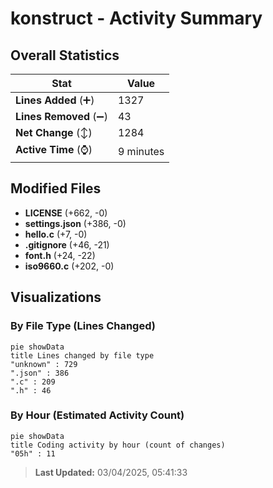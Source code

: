 # konstruct - Activity Summary 

## Overall Statistics

| Stat                   | Value                                                             |
| ---------------------- | ----------------------------------------------------------------- |
| **Lines Added** (➕)   | 1327                                          |
| **Lines Removed** (➖) | 43                                        |
| **Net Change** (↕)    | 1284                |
| **Active Time** (⌚)   | 9 minutes |


## Modified Files
- **LICENSE** (+662, -0)
- **settings.json** (+386, -0)
- **hello.c** (+7, -0)
- **.gitignore** (+46, -21)
- **font.h** (+24, -22)
- **iso9660.c** (+202, -0)

## Visualizations

### By File Type (Lines Changed)

```mermaid
pie showData
title Lines changed by file type
"unknown" : 729
".json" : 386
".c" : 209
".h" : 46
```

### By Hour (Estimated Activity Count)

```mermaid
pie showData
title Coding activity by hour (count of changes)
"05h" : 11
```


> **Last Updated:** 03/04/2025, 05:41:33